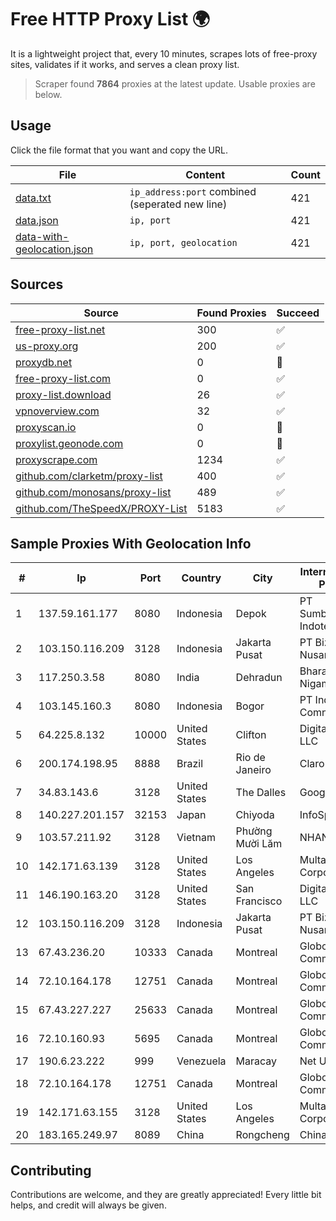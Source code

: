 
# Free HTTP Proxy List 🌍

It is a lightweight project that, every 10 minutes, scrapes lots of free-proxy sites, validates if it works, and serves a clean proxy list.


> Scraper found **7864** proxies at the latest update. Usable proxies are below.

## Usage

Click the file format that you want and copy the URL.


|File|Content|Count|
|----|-------|-----|
|[data.txt](https://raw.githubusercontent.com/themiralay/Proxy-List-World/master/data.txt)|`ip_address:port` combined (seperated new line)|421|
|[data.json](https://raw.githubusercontent.com/themiralay/Proxy-List-World/master/data.json)|`ip, port`|421|
|[data-with-geolocation.json](https://raw.githubusercontent.com/themiralay/Proxy-List-World/master/data-with-geolocation.json)|`ip, port, geolocation`|421|

## Sources

|Source|Found Proxies|Succeed|
|------|-------------|-------|
|[free-proxy-list.net](https://free-proxy-list.net)|300|✅|
|[us-proxy.org](https://www.us-proxy.org)|200|✅|
|[proxydb.net](http://proxydb.net)|0|🚫|
|[free-proxy-list.com](https://free-proxy-list.com/?page=&port=&type%5B%5D=http&type%5B%5D=https&up_time=0&search=Search)|0|✅|
|[proxy-list.download](https://www.proxy-list.download/HTTP)|26|✅|
|[vpnoverview.com](https://vpnoverview.com/privacy/anonymous-browsing/free-proxy-servers)|32|✅|
|[proxyscan.io](https://www.proxyscan.io)|0|🚫|
|[proxylist.geonode.com](https://proxylist.geonode.com/api/proxy-list?limit=300&page=1&sort_by=lastChecked&sort_type=desc&protocols=http,https)|0|🚫|
|[proxyscrape.com](https://api.proxyscrape.com/v2/?request=displayproxies&protocol=http&timeout=10000&country=all&ssl=all&anonymity=all)|1234|✅|
|[github.com/clarketm/proxy-list](https://raw.githubusercontent.com/clarketm/proxy-list/master/proxy-list-raw.txt)|400|✅|
|[github.com/monosans/proxy-list](https://raw.githubusercontent.com/monosans/proxy-list/main/proxies/http.txt)|489|✅|
|[github.com/TheSpeedX/PROXY-List](https://raw.githubusercontent.com/TheSpeedX/PROXY-List/master/http.txt)|5183|✅|


## Sample Proxies With Geolocation Info

|#|Ip|Port|Country|City|Internet Service Provider|
|-|--|----|-------|----|-------------------------|
|1|137.59.161.177|8080|Indonesia|Depok|PT SumberKoneksi Indotelematika|
|2|103.150.116.209|3128|Indonesia|Jakarta Pusat|PT Biznet Gio Nusantara|
|3|117.250.3.58|8080|India|Dehradun|Bharat Sanchar Nigam Ltd|
|4|103.145.160.3|8080|Indonesia|Bogor|PT Indonesia Comnets Plus|
|5|64.225.8.132|10000|United States|Clifton|DigitalOcean, LLC|
|6|200.174.198.95|8888|Brazil|Rio de Janeiro|Claro S.A|
|7|34.83.143.6|3128|United States|The Dalles|Google LLC|
|8|140.227.201.157|32153|Japan|Chiyoda|InfoSphere|
|9|103.57.211.92|3128|Vietnam|Phường Mười Lăm|NHANHOA|
|10|142.171.63.139|3128|United States|Los Angeles|Multacom Corporation|
|11|146.190.163.20|3128|United States|San Francisco|DigitalOcean, LLC|
|12|103.150.116.209|3128|Indonesia|Jakarta Pusat|PT Biznet Gio Nusantara|
|13|67.43.236.20|10333|Canada|Montreal|GloboTech Communications|
|14|72.10.164.178|12751|Canada|Montreal|GloboTech Communications|
|15|67.43.227.227|25633|Canada|Montreal|GloboTech Communications|
|16|72.10.160.93|5695|Canada|Montreal|GloboTech Communications|
|17|190.6.23.222|999|Venezuela|Maracay|Net Uno|
|18|72.10.164.178|12751|Canada|Montreal|GloboTech Communications|
|19|142.171.63.155|3128|United States|Los Angeles|Multacom Corporation|
|20|183.165.249.97|8089|China|Rongcheng|Chinanet|



## Contributing

Contributions are welcome, and they are greatly appreciated! Every
little bit helps, and credit will always be given.

